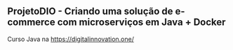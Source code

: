 ## ProjetoDIO - Criando uma solução de e-commerce com microserviços em Java + Docker
Curso Java na https://digitalinnovation.one/
